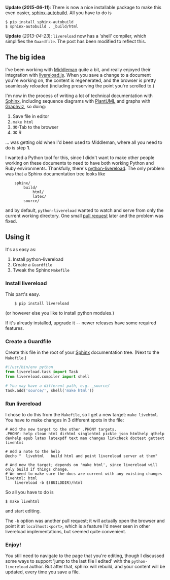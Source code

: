 <!--
.. title: Live Sphinx Documentation Preview
.. date: 2013/01/30 07:18
.. slug: live-sphinx-documentation-preview
.. tags:
.. link:
.. description:
-->

**Update (_2015-06-11_)**: There is now a nice installable package to make this even easier, [sphinx-autobuild](https://github.com/GaretJax/sphinx-autobuild). All you have to do is

```console
$ pip install sphinx-autobuild
$ sphinx-autobuild . _build/html
```

**Update** (_2013-04-23_): ``livereload`` now has a 'shell' compiler, which simplifies the ``Guardfile``. The post has been modified to reflect this.

## The big idea

I've been working with [Middleman][] quite a bit, and really enjoyed their integration with [livereload.js][].
When you save a change to a document you're working on, the content is regenerated, and the browser is pretty seamlessly reloaded (including preserving the point you're scrolled to.)

I'm now in the process of writing a lot of technical documentation with [Sphinx][], including sequence diagrams with [PlantUML][] and graphs with [Graphviz][], so doing:

1. Save file in editor
2. `make html`
3. ⌘-Tab to the browser
4. ⌘ R

... was getting old when I'd been used to Middleman, where all you need to do is step **1**.

I wanted a Python tool for this, since I didn't want to make other people working on these documents to need to have both working Python and Ruby environments. Thankfully, there's [python-livereload][]. The only problem was that a Sphinx documentation tree looks like

```
    sphinx/
        build/
            html/
            latex/
        source/
```

and by default, `python-livereload` wanted to watch and serve from only the current working directory. One small [pull request][] later and the problem was fixed.

## Using it

It's as easy as:

1. Install python-livereload
2. Create a `Guardfile`
3. Tweak the Sphinx `Makefile`

### Install livereload

This part's easy.

```
    $ pip install livereload
```

(or however else you like to install python modules.)

If it's already installed, upgrade it -- newer releases have some required features.

### Create a Guardfile

Create this file in the root of your [Sphinx][] documentation tree. (Next to the `Makefile`.)

``` python
#!/usr/bin/env python
from livereload.task import Task
from livereload.compiler import shell

# You may have a different path, e.g. _source/
Task.add('source/', shell('make html'))
```

### Run livereload

I chose to do this from the `Makefile`, so I get a new target: `make livehtml`.
You have to make changes in 3 different spots in the file:

``` make
# Add the new target to the other .PHONY targets.
.PHONY: help clean html dirhtml singlehtml pickle json htmlhelp qthelp devhelp epub latex latexpdf text man changes linkcheck doctest gettext livehtml

# Add a note to the help
@echo "  livehtml   build html and point livereload server at them"

# And now the target; depends on 'make html', since livereload will only build if things change.
# We need to make sure the docs are current with any existing changes
livehtml: html
    livereload -b $(BUILDDIR)/html
```

So all you have to do is

```
$ make livehtml
```

and start editing.

The `-b` option was another pull request; it will actually open the browser and point it at `localhost:<port>`, which is a feature I'd never seen in other livereload implementations, but seemed quite convenient.

### Enjoy!

You still need to navigate to the page that you're editing, though I discussed some ways to support 'jump to the last file I edited' with the `python-livereload` author. But after that, sphinx will rebuild, and your content will be updated, every time you save a file.

[PlantUML]: http://plantuml.sourceforge.net/sequence.html
[Graphviz]: http://www.graphviz.org/
[Sphinx]: http://sphinx-doc.org
[python-livereload]: https://github.com/lepture/python-livereload
[livereload.js]: https://github.com/livereload/livereload-js
[Middleman]: http://middlemanapp.com/
[pull request]: https://github.com/lepture/python-livereload/pull/16
